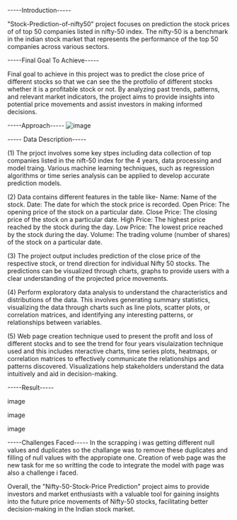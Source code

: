 -----Introduction-----

"Stock-Prediction-of-nifty50" project focuses on prediction the stock prices of of top 50 companies listed in nifty-50 index. The nifty-50 is a benchmark in the indian stock market that represents the performance of the top 50 companies across various sectors.

-----Final Goal To Achieve-----

Final goal to achieve in this project was to predict the close price of different stocks so that we can see the the protfolio of different stocks whether it is a profitable stock or not. By analyzing past trends, patterns, and relevant market indicators, the project aims to provide insights into potential price movements and assist investors in making informed decisions.

-----Approach----- ![image](https://github.com/aaryan7766/Data_Analysis_of_nifty/assets/98702994/e617e838-0084-4b5d-aceb-eeefb3231357)


----- Data Description-----

(1) The prjoct involves some key stpes including data collection of top companies listed in the nift-50 index for the 4 years, data processing and model traing. Various machine learning techniques, such as regression algorithms or time series analysis can be applied to develop accurate prediction models.

(2) Data contains different features in the table like- Name: Name of the stock. Date: The date for which the stock price is recorded. Open Price: The opening price of the stock on a particular date. Close Price: The closing price of the stock on a particular date. High Price: The highest price reached by the stock during the day. Low Price: The lowest price reached by the stock during the day. Volume: The trading volume (number of shares) of the stock on a particular date.

(3) The project output includes prediction of the close price of the respective stock, or trend direction for individual Nifty 50 stocks. The predictions can be visualized through charts, graphs to provide users with a clear understanding of the projected price movements.

(4) Perform exploratory data analysis to understand the characteristics and distributions of the data. This involves generating summary statistics, visualizing the data through charts such as line plots, scatter plots, or correlation matrices, and identifying any interesting patterns, or relationships between variables.

(5) Web page creation technique used to present the profit and loss of different stocks and to see the trend for four years visulaization technique used and this includes nteractive charts, time series plots, heatmaps, or correlation matrices to effectively communicate the relationships and patterns discovered. Visualizations help stakeholders understand the data intuitively and aid in decision-making.

-----Result-----

image

image

image

-----Challenges Faced----- In the scrapping i was getting different null values and duplicates so the challange was to remove these duplicates and filling of null values with the appropiate one. Creation of web page was the new task for me so writting the code to integrate the model with page was also a challenge i faced.

Overall, the "Nifty-50-Stock-Price Prediction" project aims to provide investors and market enthusiasts with a valuable tool for gaining insights into the future price movements of Nifty-50 stocks, facilitating better decision-making in the Indian stock market.
